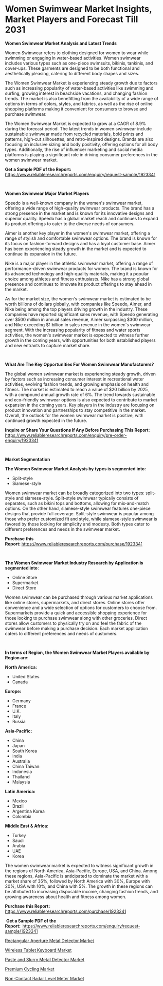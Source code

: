 <p><h1>Women Swimwear Market Insights, Market Players and Forecast Till 2031</h1></p><p><strong>Women Swimwear Market Analysis and Latest Trends</strong></p>
<p><p>Women Swimwear refers to clothing designed for women to wear while swimming or engaging in water-based activities. Women swimwear includes various types such as one-piece swimsuits, bikinis, tankinis, and cover-ups. These garments are designed to be both functional and aesthetically pleasing, catering to different body shapes and sizes.</p><p>The Women Swimwear Market is experiencing steady growth due to factors such as increasing popularity of water-based activities like swimming and surfing, growing interest in beachside vacations, and changing fashion trends. The market is also benefitting from the availability of a wide range of options in terms of colors, styles, and fabrics, as well as the rise of online shopping platforms making it convenient for consumers to browse and purchase swimwear.</p><p>The Women Swimwear Market is expected to grow at a CAGR of 8.9% during the forecast period. The latest trends in women swimwear include sustainable swimwear made from recycled materials, bold prints and patterns, high-cut silhouettes, and retro-inspired designs. Brands are also focusing on inclusive sizing and body positivity, offering options for all body types. Additionally, the rise of influencer marketing and social media platforms is playing a significant role in driving consumer preferences in the women swimwear market.</p></p>
<p><strong>Get a Sample PDF of the Report:&nbsp;</strong> <a href="https://www.reliableresearchreports.com/enquiry/request-sample/1923341">https://www.reliableresearchreports.com/enquiry/request-sample/1923341</a></p>
<p>&nbsp;</p>
<p><strong>Women Swimwear Major Market Players</strong></p>
<p><p>Speedo is a well-known company in the women's swimwear market, offering a wide range of high-quality swimwear products. The brand has a strong presence in the market and is known for its innovative designs and superior quality. Speedo has a global market reach and continues to expand its product offerings to cater to the diverse needs of consumers.</p><p>Aimer is another key player in the women's swimwear market, offering a range of stylish and comfortable swimwear options. The brand is known for its focus on fashion-forward designs and has a loyal customer base. Aimer has been experiencing steady growth in the market and is expected to continue its expansion in the future.</p><p>Nike is a major player in the athletic swimwear market, offering a range of performance-driven swimwear products for women. The brand is known for its advanced technology and high-quality materials, making it a popular choice among athletes and fitness enthusiasts. Nike has a strong global presence and continues to innovate its product offerings to stay ahead in the market.</p><p>As for the market size, the women's swimwear market is estimated to be worth billions of dollars globally, with companies like Speedo, Aimer, and Nike being among the top players driving growth in the industry. These companies have reported significant sales revenue, with Speedo generating over $500 million in annual sales revenue, Aimer surpassing $300 million, and Nike exceeding $1 billion in sales revenue in the women's swimwear segment. With the increasing popularity of fitness and water sports activities, the women's swimwear market is expected to witness further growth in the coming years, with opportunities for both established players and new entrants to capture market share.</p></p>
<p>&nbsp;</p>
<p><strong>What Are The Key Opportunities For Women Swimwear Manufacturers?</strong></p>
<p><p>The global women swimwear market is experiencing steady growth, driven by factors such as increasing consumer interest in recreational water activities, evolving fashion trends, and growing emphasis on health and fitness. The market is estimated to reach a value of $20 billion by 2025, with a compound annual growth rate of 6%. The trend towards sustainable and eco-friendly swimwear options is also expected to contribute to market expansion in the coming years. Key players in the industry are focusing on product innovation and partnerships to stay competitive in the market. Overall, the outlook for the women swimwear market is positive, with continued growth expected in the future.</p></p>
<p><strong>Inquire or Share Your Questions If Any Before Purchasing This Report:</strong> <a href="https://www.reliableresearchreports.com/enquiry/pre-order-enquiry/1923341">https://www.reliableresearchreports.com/enquiry/pre-order-enquiry/1923341</a></p>
<p>&nbsp;</p>
<p><strong>Market Segmentation</strong></p>
<p><strong>The Women Swimwear Market Analysis by types is segmented into:</strong></p>
<p><ul><li>Split-style</li><li>Siamese-style</li></ul></p>
<p><p>Women swimwear market can be broadly categorized into two types: split-style and siamese-style. Split-style swimwear typically consists of separates, such as bikini tops and bottoms, allowing for mix-and-match options. On the other hand, siamese-style swimwear features one-piece designs that provide full coverage. Split-style swimwear is popular among those who prefer customized fit and style, while siamese-style swimwear is favored by those looking for simplicity and modesty. Both types cater to different preferences and needs in the swimwear market.</p></p>
<p><strong>Purchase this Report:&nbsp;</strong><a href="https://www.reliableresearchreports.com/purchase/1923341">https://www.reliableresearchreports.com/purchase/1923341</a></p>
<p>&nbsp;</p>
<p><strong>The Women Swimwear Market Industry Research by Application is segmented into:</strong></p>
<p><ul><li>Online Store</li><li>Supermarket</li><li>Direct Store</li></ul></p>
<p><p>Women swimwear can be purchased through various market applications like online stores, supermarkets, and direct stores. Online stores offer convenience and a wide selection of options for customers to choose from. Supermarkets provide a quick and accessible shopping experience for those looking to purchase swimwear along with other groceries. Direct stores allow customers to physically try on and feel the fabric of the swimwear before making a purchase decision. Each market application caters to different preferences and needs of customers.</p></p>
<p>&nbsp;</p>
<p><strong>In terms of Region, the Women Swimwear Market Players available by Region are:</strong></p>
<p>
    <p> <strong> North America: </strong>
        <ul>
            <li>United States</li>
            <li>Canada</li>
        </ul>
        </p> 
    <p> <strong> Europe: </strong>
        <ul>
            <li>Germany</li>
            <li>France</li>
            <li>U.K.</li>
            <li>Italy</li>
            <li>Russia</li>
        </ul>
        </p> 
    <p> <strong> Asia-Pacific: </strong>
        <ul>
            <li>China</li>
            <li>Japan</li>
            <li>South Korea</li>
            <li>India</li>
            <li>Australia</li>
            <li>China Taiwan</li>
            <li>Indonesia</li>
            <li>Thailand</li>
            <li>Malaysia</li>
        </ul>
        </p> 
    <p> <strong> Latin America: </strong>
        <ul>
            <li>Mexico</li>
            <li>Brazil</li>
            <li>Argentina Korea</li>
            <li>Colombia</li>
        </ul>
        </p> 
    <p> <strong> Middle East & Africa: </strong>
        <ul>
            <li>Turkey</li>
            <li>Saudi</li>
            <li>Arabia</li>
            <li>UAE</li>
            <li>Korea</li>
        </ul>
    </p>
    </p>
<p><p>The women swimwear market is expected to witness significant growth in the regions of North America, Asia-Pacific, Europe, USA, and China. Among these regions, Asia-Pacific is anticipated to dominate the market with a market share of 35%, followed by North America with 30%, Europe with 20%, USA with 10%, and China with 5%. The growth in these regions can be attributed to increasing disposable income, changing fashion trends, and growing awareness about health and fitness among women.</p></p>
<p><strong>Purchase this Report: </strong><a href="https://www.reliableresearchreports.com/purchase/1923341">https://www.reliableresearchreports.com/purchase/1923341</a></p>
<p>&nbsp;<strong>Get a Sample PDF of the Report:&nbsp;&nbsp;</strong><a href="https://www.reliableresearchreports.com/enquiry/request-sample/1923341">https://www.reliableresearchreports.com/enquiry/request-sample/1923341</a></p>
<p><strong></strong></p>
<p><p><a href="https://zircon-bluebell-299.notion.site/Rectangular-Aperture-Metal-Detector-Market-Offer-Valuable-Insights-into-Market-Size-Market-Share-M-4ea1fa673f984f1089517b34f73d9fb8">Rectangular Aperture Metal Detector Market</a></p><p><a href="https://view.publitas.com/reportprime-1/wireless-tablet-keyboard-market-analysis-examines-its-scope-on-growth-opportunities-and-forecasted-trends-spanning-from-2024-to-2031/">Wireless Tablet Keyboard Market</a></p><p><a href="https://fearless-okapi-6c8.notion.site/Paste-and-Slurry-Metal-Detector-Market-Challenges-Opportunities-and-Growth-Drivers-and-Major-Mark-37acc09ce4d141ad96decfb9894f04ed">Paste and Slurry Metal Detector Market</a></p><p><a href="https://view.publitas.com/reportprime-1/premium-cycling-market-size-and-examines-its-market-scope-with-a-primary-focus-on-growth-opportunities-and-forecasted-trends-spanning-from-2024-to-2031/">Premium Cycling Market</a></p><p><a href="https://scarlet-rocket-c63.notion.site/Non-Contact-Radar-Level-Meter-Market-Dynamics-2024-2031-Also-about-Its-Market-Trends-Projections--a4dc843ebd484a32aa9fbd6a9a33d809">Non-Contact Radar Level Meter Market</a></p></p>